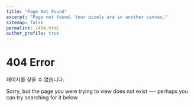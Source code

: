 ```yaml
---
title: "Page Not Found"
excerpt: "Page not found. Your pixels are in another canvas."
sitemap: false
permalink: /404.html
author_profile: true
---
```


# 404 Error

페이지를 찾을 수 없습니다.  


Sorry, but the page you were trying to view does not exist --- perhaps you can try searching for it below.

<script type="text/javascript">
  var GOOG_FIXURL_LANG = 'en';
  var GOOG_FIXURL_SITE = '{{ site.url }}'
</script>
<script type="text/javascript"
  src="//linkhelp.clients.google.com/tbproxy/lh/wm/fixurl.js">
</script>
